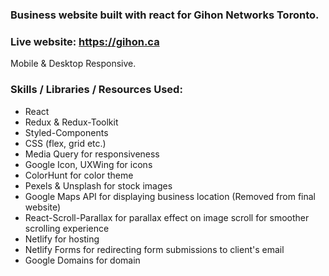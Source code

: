 ### Business website built with react for Gihon Networks Toronto.
### Live website: https://gihon.ca
Mobile & Desktop Responsive.


### Skills / Libraries / Resources Used: <br>
* React
* Redux & Redux-Toolkit
* Styled-Components
* CSS (flex, grid etc.)
* Media Query for responsiveness
* Google Icon, UXWing for icons
* ColorHunt for color theme
* Pexels & Unsplash for stock images
* Google Maps API for displaying business location (Removed from final website)
* React-Scroll-Parallax for parallax effect on image scroll for smoother scrolling experience
* Netlify for hosting
* Netlify Forms for redirecting form submissions to client's email
* Google Domains for domain
